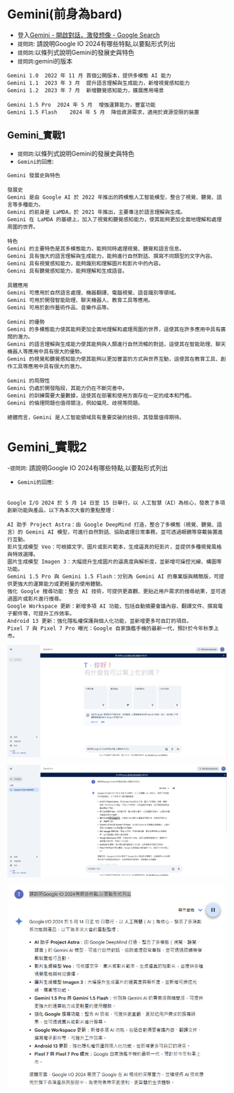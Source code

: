 # Gemini(前身為bard)
- 登入[‎Gemini - 開啟對話，激發想像 - Google Search](https://gemini.google.com/app)
- `提問詞`: 請說明Google IO 2024有哪些特點,以要點形式列出
- `提問詞`:以條列式說明Gemini的發展史與特色
- `提問詞`:gemini的版本
```
Gemini 1.0	2022 年 11 月	首個公開版本，提供多模態 AI 能力
Gemini 1.1	2023 年 3 月	提升語言理解與生成能力，新增視覺感知能力
Gemini 1.2	2023 年 7 月	新增聽覺感知能力，擴展應用場景

Gemini 1.5 Pro	2024 年 5 月	增強運算能力，豐富功能
Gemini 1.5 Flash	2024 年 5 月	降低資源需求，適用於資源受限的裝置
```
## Gemini_實戰1
- `提問詞`:以條列式說明Gemini的發展史與特色
- `Gemini的回應`:
```
Gemini 發展史與特色

發展史
Gemini 是由 Google AI 於 2022 年推出的跨模態人工智能模型，整合了視覺、聽覺、語言等多種能力。
Gemini 的前身是 LaMDA，於 2021 年推出，主要專注於語言理解與生成。
Gemini 在 LaMDA 的基礎上，加入了視覺和聽覺感知能力，使其能夠更加全面地理解和處理周圍的世界。

特色
Gemini 的主要特色是其多模態能力，能夠同時處理視覺、聽覺和語言信息。
Gemini 具有強大的語言理解與生成能力，能夠進行自然對話、撰寫不同類型的文字內容。
Gemini 具有視覺感知能力，能夠識別和理解圖片和影片中的內容。
Gemini 具有聽覺感知能力，能夠理解和生成語音。

具體應用
Gemini 可應用於自然語言處理、機器翻譯、電腦視覺、語音識別等領域。
Gemini 可用於開發智能助理、聊天機器人、教育工具等應用。
Gemini 可用於創作藝術作品、音樂作品等。

Gemini 的優勢
Gemini 的多模態能力使其能夠更加全面地理解和處理周圍的世界，這使其在許多應用中具有廣闊的潛力。
Gemini 的語言理解與生成能力使其能夠與人類進行自然流暢的對話，這使其在智能助理、聊天機器人等應用中具有很大的優勢。
Gemini 的視覺和聽覺感知能力使其能夠以更加豐富的方式與世界互動，這使其在教育工具、創作工具等應用中具有很大的潛力。

Gemini 的局限性
Gemini 仍處於開發階段，其能力仍在不斷完善中。
Gemini 的訓練需要大量數據，這使其在部署和使用方面存在一定的成本和門檻。
Gemini 的倫理問題也值得關注，例如偏見、歧視等問題。

總體而言，Gemini 是人工智能領域具有重要突破的技術，其發展值得期待。
```
#  Gemini_實戰2
-`提問詞`: 請說明Google IO 2024有哪些特點,以要點形式列出
- `Gemini的回應`:
```

Google I/O 2024 於 5 月 14 日至 15 日舉行，以 人工智慧（AI）為核心，發表了多項創新功能與產品，以下為本次大會的重點整理：

AI 助手 Project Astra：由 Google DeepMind 打造，整合了多模態（視覺、聽覺、語言）的 Gemini AI 模型，可進行自然對話、協助處理日常事務，並可透過眼鏡等穿戴裝置進行互動。
影片生成模型 Veo：可根據文字、圖片或影片範本，生成逼真的短影片，並提供多種視覺風格與特效選擇。
圖片生成模型 Imagen 3：大幅提升生成圖片的逼真度與解析度，並新增可操控光線、構圖等功能。
Gemini 1.5 Pro 與 Gemini 1.5 Flash：分別為 Gemini AI 的專業版與精簡版，可提供更強大的運算能力或更輕量的使用體驗。
強化 Google 搜尋功能：整合 AI 技術，可提供更直觀、更貼近用戶需求的搜尋結果，並可透過圖片或影片進行搜尋。
Google Workspace 更新：新增多項 AI 功能，包括自動摘要會議內容、翻譯文件、撰寫電子郵件等，可提升工作效率。
Android 13 更新：強化隱私權保護與個人化功能，並新增更多可自訂的項目。
Pixel 7 與 Pixel 7 Pro 曝光：Google 自家旗艦手機的最新一代，預計於今年秋季上市。
```


![gemini_0515_1.png](./pics/gemini_0515_1.png)


![gemini_0515_2.png](./pics/gemini_0515_2.png)

![gemini_0515_3.png](./pics/gemini_0515_3.png)
